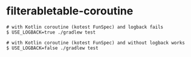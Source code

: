 # filterabletable-coroutine

```
# with Kotlin coroutine (kotest FunSpec) and logback fails
$ USE_LOGBACK=true ./gradlew test

```

```
# with Kotlin coroutine (kotest FunSpec) and without logback works
$ USE_LOGBACK=false ./gradlew test
```
